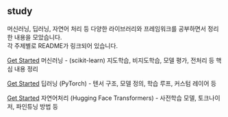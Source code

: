 ## study

머신러닝, 딥러닝, 자연어 처리 등 다양한 라이브러리와 프레임워크를 공부하면서 정리한 내용을 모았습니다.  
각 주제별로 README가 링크되어 있습니다.

[Get Started](./study/sklearn/sklearn.md) 머신러닝 - (scikit-learn) 
지도학습, 비지도학습, 모델 평가, 전처리 등 핵심 내용 정리 
  
[Get Started](./study/torch/torch.md) 딥러닝 (PyTorch) - 텐서 구조, 모델 정의, 학습 루프, 커스텀 레이어 등 
  
[Get Started](./study/transformers/readme.md) 자연어처리 (Hugging Face Transformers) - 사전학습 모델, 토크나이저, 파인튜닝 방법 등
